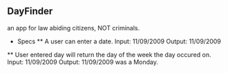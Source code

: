 ## DayFinder
an app for law abiding citizens, NOT criminals.

* Specs
** A user can enter a date.
  Input: 11/09/2009
  Output: 11/09/2009

** User entered day will return the day of the week the day occured on.
  Input: 11/09/2009
  Output: 11/09/2009 was a Monday.
